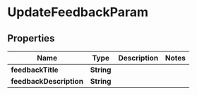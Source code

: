 

# UpdateFeedbackParam


## Properties

| Name | Type | Description | Notes |
|------------ | ------------- | ------------- | -------------|
|**feedbackTitle** | **String** |  |  |
|**feedbackDescription** | **String** |  |  |



